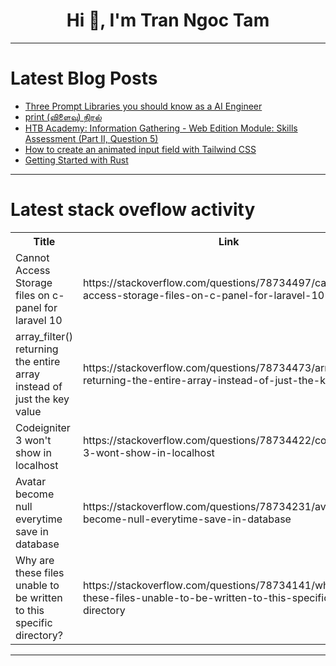 <h1 align="center">Hi 👋, I'm Tran Ngoc Tam</h1>

---

# Latest Blog Posts 
<!-- BLOG-POST-LIST:START -->
- [Three Prompt Libraries you should know as a AI Engineer](https://dev.to/portkey/three-prompt-libraries-you-should-know-as-a-ai-engineer-32m8)
- [print &lpar;விளைவு&rpar; நிரல்](https://dev.to/neyakkoo/print-villaivu-nirl-37jn)
- [HTB Academy: Information Gathering - Web Edition Module: Skills Assessment &lpar;Part II, Question 5&rpar;](https://dev.to/saramazal/htb-academy-information-gathering-web-edition-module-skills-assessment-part-ii-question-5-5bef)
- [How to create an animated input field with Tailwind CSS](https://dev.to/mike_andreuzza/how-to-create-an-animated-input-field-with-tailwind-css-ndb)
- [Getting Started with Rust](https://dev.to/danielmwandiki/getting-started-with-rust-2c3l)
<!-- BLOG-POST-LIST:END -->

---

# Latest stack oveflow activity
<table>
  <tr><th>Title</th><th>Link</th></tr>
  <!-- STACKOVERFLOW:START --><tr><td>Cannot Access Storage files on c-panel for laravel 10</td><td>https://stackoverflow.com/questions/78734497/cannot-access-storage-files-on-c-panel-for-laravel-10</td></tr><tr><td>array_filter&lpar;&rpar; returning the entire array instead of just the key value</td><td>https://stackoverflow.com/questions/78734473/array-filter-returning-the-entire-array-instead-of-just-the-key-value</td></tr><tr><td>Codeigniter 3 won&#39;t show in localhost</td><td>https://stackoverflow.com/questions/78734422/codeigniter-3-wont-show-in-localhost</td></tr><tr><td>Avatar become null everytime save in database</td><td>https://stackoverflow.com/questions/78734231/avatar-become-null-everytime-save-in-database</td></tr><tr><td>Why are these files unable to be written to this specific directory?</td><td>https://stackoverflow.com/questions/78734141/why-are-these-files-unable-to-be-written-to-this-specific-directory</td></tr><!-- STACKOVERFLOW:END -->
</table>

---


